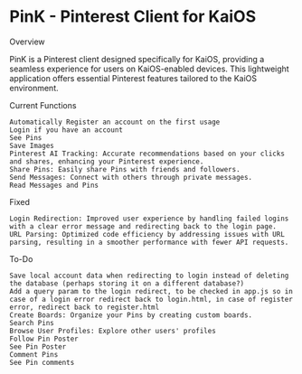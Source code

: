 # PinK - Pinterest Client for KaiOS

Overview

PinK is a Pinterest client designed specifically for KaiOS, providing a seamless experience for users on KaiOS-enabled devices. This lightweight application offers essential Pinterest features tailored to the KaiOS environment.

Current Functions

    Automatically Register an account on the first usage
    Login if you have an account
    See Pins
    Save Images
    Pinterest AI Tracking: Accurate recommendations based on your clicks and shares, enhancing your Pinterest experience.
    Share Pins: Easily share Pins with friends and followers.
    Send Messages: Connect with others through private messages.
    Read Messages and Pins

Fixed

    Login Redirection: Improved user experience by handling failed logins with a clear error message and redirecting back to the login page.
    URL Parsing: Optimized code efficiency by addressing issues with URL parsing, resulting in a smoother performance with fewer API requests.

To-Do

    Save local account data when redirecting to login instead of deleting the database (perhaps storing it on a different database?)
    Add a query param to the login redirect, to be checked in app.js so in case of a login error redirect back to login.html, in case of register error, redirect back to register.html
    Create Boards: Organize your Pins by creating custom boards.
    Search Pins
    Browse User Profiles: Explore other users' profiles 
    Follow Pin Poster
    See Pin Poster
    Comment Pins
    See Pin comments
    


